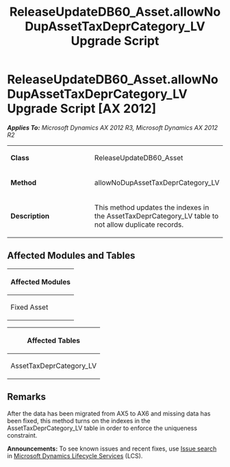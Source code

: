 ﻿---
title: ReleaseUpdateDB60_Asset.allowNoDupAssetTaxDeprCategory_LV Upgrade Script
TOCTitle: ReleaseUpdateDB60_Asset.allowNoDupAssetTaxDeprCategory_LV Upgrade Script
ms:assetid: 8a404c74-028d-1541-c6cb-6845d15628ec
ms:mtpsurl: https://msdn.microsoft.com/en-us/library/JJ736397(v=AX.60)
ms:contentKeyID: 49709587
ms.date: 05/18/2015
mtps_version: v=AX.60
---

# ReleaseUpdateDB60\_Asset.allowNoDupAssetTaxDeprCategory\_LV Upgrade Script [AX 2012]


_**Applies To:** Microsoft Dynamics AX 2012 R3, Microsoft Dynamics AX 2012 R2_

<table>
<colgroup>
<col style="width: 50%" />
<col style="width: 50%" />
</colgroup>
<tbody>
<tr class="odd">
<td><p><strong>Class</strong></p></td>
<td><p>ReleaseUpdateDB60_Asset</p></td>
</tr>
<tr class="even">
<td><p><strong>Method</strong></p></td>
<td><p>allowNoDupAssetTaxDeprCategory_LV</p></td>
</tr>
<tr class="odd">
<td><p><strong>Description</strong></p></td>
<td><p>This method updates the indexes in the AssetTaxDeprCategory_LV table to not allow duplicate records.</p></td>
</tr>
</tbody>
</table>


## Affected Modules and Tables

<table>
<colgroup>
<col style="width: 100%" />
</colgroup>
<thead>
<tr class="header">
<th><p>Affected Modules</p></th>
</tr>
</thead>
<tbody>
<tr class="odd">
<td><p>Fixed Asset</p></td>
</tr>
</tbody>
</table>


<table>
<colgroup>
<col style="width: 100%" />
</colgroup>
<thead>
<tr class="header">
<th><p>Affected Tables</p></th>
</tr>
</thead>
<tbody>
<tr class="odd">
<td><p>AssetTaxDeprCategory_LV</p></td>
</tr>
</tbody>
</table>


## Remarks

After the data has been migrated from AX5 to AX6 and missing data has been fixed, this method turns on the indexes in the AssetTaxDeprCategory\_LV table in order to enforce the uniqueness constraint.

  
**Announcements:** To see known issues and recent fixes, use [Issue search](http://go.microsoft.com/fwlink/?linkid=389258) in [Microsoft Dynamics Lifecycle Services](http://go.microsoft.com/fwlink/?linkid=306505) (LCS).

